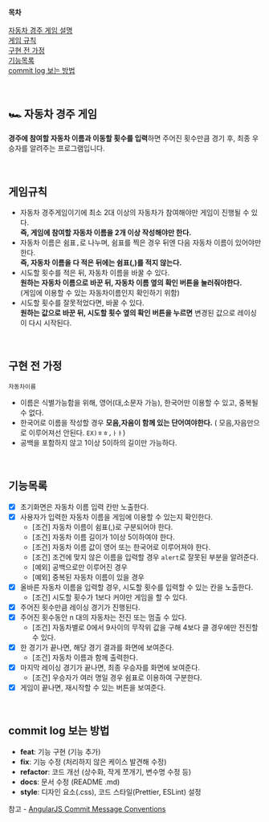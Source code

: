 ### `목차`

[자동차 경주 게임 설명](#자동차-경주-게임)  
[게임 규칙](#게임규칙)  
[구현 전 가정](#구현-전-가정)  
[기능목록](#기능목록)  
[commit log 보는 방법](#commit-log-보는-방법)

<br>

## 🏎️ 자동차 경주 게임

**경주에 참여할 자동차 이름과 이동할 횟수를 입력**하면 주어진 횟수만큼 경기 후, 최종 우승자를 알려주는 프로그램입니다.

<br>

## 게임규칙

- 자동차 경주게임이기에 최소 2대 이상의 자동차가 참여해야만 게임이 진행될 수 있다.  
  **즉, 게임에 참여할 자동차 이름을 2개 이상 작성해야만 한다.**
- 자동차 이름은 쉼표`,`로 나누며, 쉼표를 찍은 경우 뒤엔 다음 자동차 이름이 있어야만 한다.  
  **즉, 자동차 이름을 다 적은 뒤에는 쉼표(,)를 적지 않는다.**
- 시도할 횟수를 적은 뒤, 자동차 이름을 바꿀 수 있다.  
  **원하는 자동차 이름으로 바꾼 뒤, 자동차 이름 옆의 확인 버튼을 눌러줘야한다.**  
  (게임에 이용할 수 있는 자동차이름인지 확인하기 위함)
- 시도할 횟수를 잘못적었다면, 바꿀 수 있다.  
  **원하는 값으로 바꾼 뒤, 시도할 횟수 옆의 확인 버튼을 누르면** 변경된 값으로 레이싱이 다시 시작된다.

<br>

## 구현 전 가정

`자동차이름`

- 이름은 식별가능함을 위해, 영어(대,소문자 가능), 한국어만 이용할 수 있고, 중복될 수 없다.
- 한국어로 이름을 작성할 경우 **모음,자음이 함께 있는 단어여야한다.** ( 모음,자음만으로 이루어져선 안된다. `EX)ㅎㅎ,ㅏㅑ`)
- 공백을 포함하지 않고 1이상 5이하의 길이만 가능하다.

<br>

## 기능목록

- [x] 초기화면은 자동차 이름 입력 칸만 노출한다.
- [x] 사용자가 입력한 자동차 이름을 게임에 이용할 수 있는지 확인한다.
  - [조건] 자동차 이름이 쉼표(,)로 구분되어야 한다.
  - [조건] 자동차 이름 길이가 1이상 5이하여야 한다.
  - [조건] 자동차 이름 값이 영어 또는 한국어로 이루어져야 한다.
  - [조건] 조건에 맞지 않은 이름을 입력할 경우 `alert`로 잘못된 부분을 알려준다.
  - [예외] 공백으로만 이루어진 경우
  - [예외] 중복된 자동차 이름이 있을 경우
- [x] 올바른 자동차 이름을 입력할 경우, 시도할 횟수를 입력할 수 있는 칸을 노출한다.
  - [조건] 시도할 횟수가 1보다 커야만 게임을 할 수 있다.
- [x] 주어진 횟수만큼 레이싱 경기가 진행된다.
- [x] 주어진 횟수동안 n 대의 자동차는 전진 또는 멈출 수 있다.
  - [조건] 자동차별로 0에서 9사이의 무작위 값을 구해 4보다 클 경우에만 전진할 수 있다.
- [x] 한 경기가 끝나면, 해당 경기 결과를 화면에 보여준다.
  - [조건] 자동차 이름과 함께 출력한다.
- [x] 마지막 레이싱 경기가 끝나면, 최종 우승자를 화면에 보여준다.
  - [조건] 우승자가 여러 명일 경우 쉼표로 이용하여 구분한다.
- [x] 게임이 끝나면, 재시작할 수 있는 버튼을 보여준다.

<br>

## commit log 보는 방법

- **feat**: 기능 구현 (기능 추가)
- **fix**: 기능 수정 (처리하지 않은 케이스 발견해 수정)
- **refactor**: 코드 개선 (상수화, 작게 쪼개기, 변수명 수정 등)
- **docs**: 문서 수정 (README .md)
- **style**: 디자인 요소(.css), 코드 스타일(Prettier, ESLint) 설정

참고 - [AngularJS Commit Message Conventions](https://gist.github.com/stephenparish/9941e89d80e2bc58a153#allowed-type)
